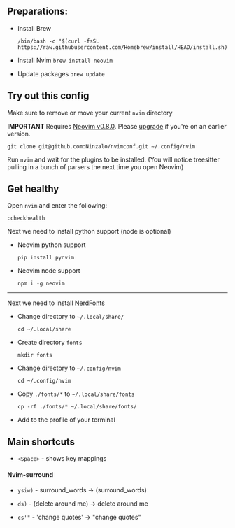 ## Preparations:

- Install Brew

  ```
  /bin/bash -c "$(curl -fsSL https://raw.githubusercontent.com/Homebrew/install/HEAD/install.sh)"
  ```

- Install Nvim `brew install neovim`

- Update packages `brew update`

## Try out this config

Make sure to remove or move your current `nvim` directory

**IMPORTANT** Requires [Neovim v0.8.0](https://github.com/neovim/neovim/releases). Please [upgrade](#upgrade-to-latest-release) if you're on an earlier version.

```
git clone git@github.com:Ninzalo/nvimconf.git ~/.config/nvim
```

Run `nvim` and wait for the plugins to be installed. (You will notice treesitter pulling in a bunch of parsers the next time you open Neovim)

## Get healthy

Open `nvim` and enter the following:

```
:checkhealth
```

Next we need to install python support (node is optional)

- Neovim python support

  ```
  pip install pynvim
  ```

- Neovim node support

  ```
  npm i -g neovim
  ```

---

Next we need to install [NerdFonts](https://www.nerdfonts.com/font-downloads)

- Change directory to `~/.local/share/`

  ```
  cd ~/.local/share
  ```

- Create directory `fonts`

  ```
  mkdir fonts
  ```

- Change directory to `~/.config/nvim`

  ```
  cd ~/.config/nvim
  ```

- Copy `./fonts/*` to `~/.local/share/fonts`

  ```
  cp -rf ./fonts/* ~/.local/share/fonts/
  ```

- Add to the profile of your terminal

## Main shortcuts

- `<Space>` - shows key mappings

#### Nvim-surround

- `ysiw)` - surround_words -> (surround_words)

- `ds)` - (delete around me) -> delete around me

- `cs'"` - 'change quotes' -> "change quotes"
